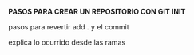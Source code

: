 **PASOS PARA CREAR UN REPOSITORIO CON GIT INIT**

pasos para revertir add . y el commit

explica lo ocurrido desde las ramas